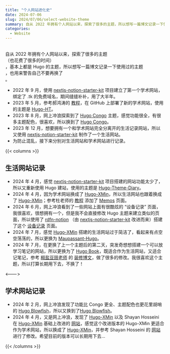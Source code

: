 ```yaml
---
title: "个人网站进化史"
date: 2024-07-06
slug: 2024/07/06/select-website-theme
summary: 自从 2022 年拥有个人网站以来，探索了很多的主题，所以想写一篇博文记录一下使用过的主题。
categories:
  - Website
---
```

</br>

<div class="empty" />自从 2022 年拥有个人网站以来，探索了很多的主题<div class="spoiler">（也花费了很多的时间）</div>，基本上都是 Hugo 的主题，所以想写一篇博文记录一下使用过的主题<div class="spoiler">，也用来警告自己不要再换了</div>。</div>


- 2022 年 9 月，使用 [nextjs-notion-starter-kit](https://github.com/transitive-bullshit/nextjs-notion-starter-kit) 项目建立了第一个学术网站，绑定了 .tk 的免费域名，期间缝缝补补，用了大半年。
- 2023 年 5 月，参考郝鸿涛的 [教程](https://hongtaoh.com/cn/2021/03/02/personal-website-tutorial/)，在 GitHub 上部署了新的学术网站，使用的主题是 [Hugo-HT](https://github.com/hongtaoh/hugo-ht)。
- 2023 年 8 月，网上冲浪探索到了 [Hugo Congo](https://github.com/jpanther/congo) 主题，感觉功能很全，有很多主题配色，很喜欢，所以换到了  [Hugo Congo](https://github.com/jpanther/congo)。
- 2023 年 12 月，想要拥有一个和学术网站完全分离开的生活记录网站，所以又使用 [nextjs-notion-starter-kit](https://github.com/transitive-bullshit/nextjs-notion-starter-kit) 制作了一个生活网站。
- 为防止混乱，接下来分别对生活网站和学术网站进行记录。

{{< columns >}}

## 生活网站记录

- 2024 年 4 月，感觉 [nextjs-notion-starter-kit](https://github.com/transitive-bullshit/nextjs-notion-starter-kit) 项目搭建的网站功能太少了，所以又重新使用 Hugo 建站，使用的主题是 [Hugo-Theme-Diary](https://github.com/AmazingRise/hugo-theme-diary)。
- 2024 年 4 月，因为学术网站换成了 [Hugo-XMin](https://github.com/yihui/hugo-xmin)，所以生活网站也跟着换成了 [Hugo-XMin](https://github.com/yihui/hugo-xmin)；参考杜老师的 [教程](https://dusays.com/561/) 添加了 [Memos](https://memorybot.github.io/memos/) 页面。
- 2024 年 6 月，网上冲浪看到了一些网站上面有很酷炫的 “设备记录” 页面，我很喜欢，很想拥有一个，但是我不会直接修改 Hugo 主题来建立类似的页面，所以使用了 [rdfn-notion](https://github.com/philipp-lehmann/rdfn-notion) （由 [nextjs-notion-starter-kit](https://github.com/memorybot/nextjs-notion-starter-kit) 改进而来）搭建了这个 [设备记录](https://memorybot.vercel.app/device) 页面。
- 2024 年 7 月，感觉  [Hugo-XMin](https://github.com/yihui/hugo-xmin) 搭建的生活网站过于简洁了，看起来有点空空荡荡的，所以更换为 [Maupassant-Hugo](https://github.com/flysnow-org/maupassant-hugo)。
- 2024 年 7 月，在更换了上一个主题后的第二天，突发奇想想搭建一个可以放学习笔记的网站，所以更换为了 [Hugo Book](https://github.com/alex-shpak/hugo-book)，既适合作为生活网站，又适合记笔记，参考 [椒盐豆豉老师](https://blog.douchi.space/) 的 [装修博文](https://blog.douchi.space/tags/hugo/)，做了很多的修改。我很喜欢这个主题，所以打算长期用下去，不换了！

<--->

## 学术网站记录

- 2024 年 2 月，网上冲浪发现了功能比 Congo 更全、主题配色也更花里胡哨的 [Hugo Blowfish](https://github.com/nunocoracao/blowfish)，所以又换到了[Hugo Blowfish](https://github.com/nunocoracao/blowfish)。
- 2024 年 4 月，又是网上冲浪，发现了 [Hugo-XMin](https://github.com/yihui/hugo-xmin) 以及 Shayan Hosseini 在 [Hugo-XMin](https://github.com/yihui/hugo-xmin) 基础上改进的 [网站](https://shayanh.com/)，感觉这个改进版本的 Hugo-XMin 更适合作为学术网站，所以换成了 [Hugo-XMin](https://github.com/yihui/hugo-xmin)，并参考 Shayan Hosseini 的 [网站](https://shayanh.com/) 进行了修改。希望目前的版本可以长期用下去...

{{< /columns >}}